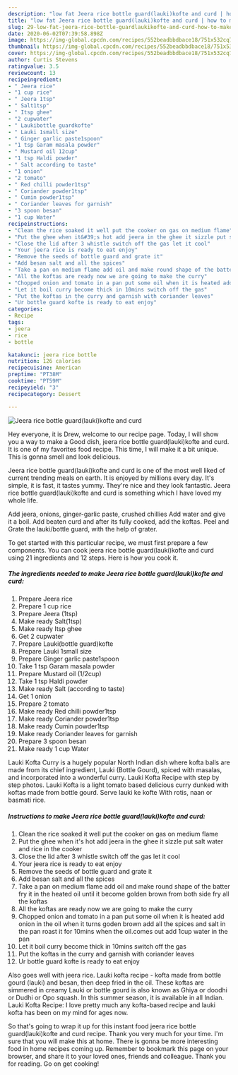 ```yaml
---
description: "low fat Jeera rice bottle guard(lauki)kofte and curd | how to make homemade Jeera rice bottle guard(lauki)kofte and curd"
title: "low fat Jeera rice bottle guard(lauki)kofte and curd | how to make homemade Jeera rice bottle guard(lauki)kofte and curd"
slug: 29-low-fat-jeera-rice-bottle-guardlaukikofte-and-curd-how-to-make-homemade-jeera-rice-bottle-guardlaukikofte-and-curd
date: 2020-06-02T07:39:58.898Z
image: https://img-global.cpcdn.com/recipes/552beadbbdbace18/751x532cq70/jeera-rice-bottle-guardlaukikofte-and-curd-recipe-main-photo.jpg
thumbnail: https://img-global.cpcdn.com/recipes/552beadbbdbace18/751x532cq70/jeera-rice-bottle-guardlaukikofte-and-curd-recipe-main-photo.jpg
cover: https://img-global.cpcdn.com/recipes/552beadbbdbace18/751x532cq70/jeera-rice-bottle-guardlaukikofte-and-curd-recipe-main-photo.jpg
author: Curtis Stevens
ratingvalue: 3.5
reviewcount: 13
recipeingredient:
- " Jeera rice"
- "1 cup rice"
- " Jeera 1tsp"
- " Salt1tsp"
- " Itsp ghee"
- "2 cupwater"
- " Laukibottle guardkofte"
- " Lauki 1small size"
- " Ginger garlic paste1spoon"
- "1 tsp Garam masala powder"
- " Mustard oil 12cup"
- "1 tsp Haldi powder"
- " Salt according to taste"
- "1 onion"
- "2 tomato"
- " Red chilli powder1tsp"
- " Coriander powder1tsp"
- " Cumin powder1tsp"
- " Coriander leaves for garnish"
- "3 spoon besan"
- "1 cup Water"
recipeinstructions:
- "Clean the rice soaked it well put the cooker on gas on medium flame"
- "Put the ghee when it&#39;s hot add jeera in the ghee it sizzle put salt water and rice in the cooker"
- "Close the lid after 3 whistle switch off the gas let it cool"
- "Your jeera rice is ready to eat enjoy"
- "Remove the seeds of bottle guard and grate it"
- "Add besan salt and all the spices"
- "Take a pan on medium flame add oil and make round shape of the batter fry it in the heated oil until it become golden brown from both side fry all the koftas"
- "All the koftas are ready now we are going to make the curry"
- "Chopped onion and tomato in a pan put some oil when it is heated add onion in the oil when it turns goden brown add all the spices and salt in the pan roast it for 10mins when the oil.comes out add 1cup water in the pan"
- "Let it boil curry become thick in 10mins switch off the gas"
- "Put the koftas in the curry and garnish with coriander leaves"
- "Ur bottle guard kofte is ready to eat enjoy"
categories:
- Recipe
tags:
- jeera
- rice
- bottle

katakunci: jeera rice bottle 
nutrition: 126 calories
recipecuisine: American
preptime: "PT38M"
cooktime: "PT59M"
recipeyield: "3"
recipecategory: Dessert

---
```



![Jeera rice bottle guard(lauki)kofte and curd](https://img-global.cpcdn.com/recipes/552beadbbdbace18/751x532cq70/jeera-rice-bottle-guardlaukikofte-and-curd-recipe-main-photo.jpg)

Hey everyone, it is Drew, welcome to our recipe page. Today, I will show you a way to make a Good dish, jeera rice bottle guard(lauki)kofte and curd. It is one of my favorites food recipe. This time, I will make it a bit unique. This is gonna smell and look delicious.

Jeera rice bottle guard(lauki)kofte and curd is one of the most well liked of current trending meals on earth. It is enjoyed by millions every day. It's simple, it is fast, it tastes yummy. They're nice and they look fantastic. Jeera rice bottle guard(lauki)kofte and curd is something which I have loved my whole life.

Add jeera, onions, ginger-garlic paste, crushed chillies Add water and give it a boil. Add beaten curd and after its fully cooked, add the koftas. Peel and Grate the lauki/bottle guard, with the help of grater.


To get started with this particular recipe, we must first prepare a few components. You can cook jeera rice bottle guard(lauki)kofte and curd using 21 ingredients and 12 steps. Here is how you cook it.

<!--inarticleads1-->

##### The ingredients needed to make Jeera rice bottle guard(lauki)kofte and curd:

1. Prepare  Jeera rice
1. Prepare 1 cup rice
1. Prepare  Jeera (1tsp)
1. Make ready  Salt(1tsp)
1. Make ready  Itsp ghee
1. Get 2 cupwater
1. Prepare  Lauki(bottle guard)kofte
1. Prepare  Lauki 1small size
1. Prepare  Ginger garlic paste1spoon
1. Take 1 tsp Garam masala powder
1. Prepare  Mustard oil (1/2cup)
1. Take 1 tsp Haldi powder
1. Make ready  Salt (according to taste)
1. Get 1 onion
1. Prepare 2 tomato
1. Make ready  Red chilli powder1tsp
1. Make ready  Coriander powder1tsp
1. Make ready  Cumin powder1tsp
1. Make ready  Coriander leaves for garnish
1. Prepare 3 spoon besan
1. Make ready 1 cup Water


Lauki Kofta Curry is a hugely popular North Indian dish where kofta balls are made from its chief ingredient, Lauki (Bottle Gourd), spiced with masalas, and incorporated into a wonderful curry. Lauki Kofta Recipe with step by step photos. Lauki Kofta is a light tomato based delicious curry dunked with koftas made from bottle gourd. Serve lauki ke kofte With rotis, naan or basmati rice. 

<!--inarticleads2-->

##### Instructions to make Jeera rice bottle guard(lauki)kofte and curd:

1. Clean the rice soaked it well put the cooker on gas on medium flame
1. Put the ghee when it&#39;s hot add jeera in the ghee it sizzle put salt water and rice in the cooker
1. Close the lid after 3 whistle switch off the gas let it cool
1. Your jeera rice is ready to eat enjoy
1. Remove the seeds of bottle guard and grate it
1. Add besan salt and all the spices
1. Take a pan on medium flame add oil and make round shape of the batter fry it in the heated oil until it become golden brown from both side fry all the koftas
1. All the koftas are ready now we are going to make the curry
1. Chopped onion and tomato in a pan put some oil when it is heated add onion in the oil when it turns goden brown add all the spices and salt in the pan roast it for 10mins when the oil.comes out add 1cup water in the pan
1. Let it boil curry become thick in 10mins switch off the gas
1. Put the koftas in the curry and garnish with coriander leaves
1. Ur bottle guard kofte is ready to eat enjoy


Also goes well with jeera rice. Lauki kofta recipe - kofta made from bottle gourd (lauki) and besan, then deep fried in the oil. These koftas are simmered in creamy Lauki or bottle gourd is also known as Ghiya or doodhi or Dudhi or Opo squash. In this summer season, it is available in all Indian. Lauki Kofta Recipe: I love pretty much any kofta-based recipe and lauki kofta has been on my mind for ages now. 

So that's going to wrap it up for this instant food jeera rice bottle guard(lauki)kofte and curd recipe. Thank you very much for your time. I'm sure that you will make this at home. There is gonna be more interesting food in home recipes coming up. Remember to bookmark this page on your browser, and share it to your loved ones, friends and colleague. Thank you for reading. Go on get cooking!
